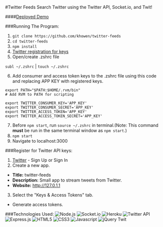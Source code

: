 #Twitter Feeds
Search Twitter using the Twitter API, Socket.io, and Twit!

####[Deployed Demo](https://twitter-feeds-challenge.herokuapp.com/)

###Running The Program:
1. `git clone https://github.com/khowen/twitter-feeds`
2. `cd twitter-feeds`
3. `npm install`
4. [Twitter registration for keys](#register)
5. Open/create .zshrc file

  `subl ~/.zshrc` | `touch ~/.zshrc`

6. Add consumer and access token keys to the .zshrc file using this code and replacing APP KEY with registered keys.


  ```
  export PATH="$PATH:$HOME/.rvm/bin"
  # Add RVM to PATH for scripting

  export TWITTER_CONSUMER_KEY='APP_KEY'
  export TWITTER_CONSUMER_SECRET='APP_KEY'
  export TWITTER_ACCESS_TOKEN='APP_KEY'
  export TWITTER_ACCESS_TOKEN_SECRET='APP_KEY'
  ```

7. Before `npm start`, run `source ~/.zshrc` in terminal.(Note: This command **must** be run in the same terminal window as `npm start`.)
8. `npm start`
9. Navigate to localhost:3000

<a name="register"></a>
###Register for Twitter API keys:
1. [Twitter](https://apps.twitter.com) - Sign Up or Sign In
2. Create a new app.
  * **Title:** twitter-feeds
  * **Description:** Small app to stream tweets from Twitter.
  * **Website:** http://127.0.1.1
3. Select the "Keys & Access Tokens" tab.
  * Generate access tokens.

###Technologies Used:
![Node.js](http://global.download.synology.com/download/pkg_img/Node.js/0.12.6-0112/thumb_256.png)
![Socket.io](http://nodejs-cloud.com/img/128px/socketio.png)
![Heroku](http://cdn2.cloudpro.co.uk/sites/cloudprod7/files/logo-developer-heroku.png)
![Twitter API](https://www.apichangelog.com/static/img/logos/twitter-128.png)
![Express.js](https://webslinder.com/public/imgs/logo/express.png)
![HTML5](https://cdn0.iconfinder.com/data/icons/HTML5/128/HTML_Logo.png)
![CSS3](http://www.myiconfinder.com/uploads/iconsets/128-128-8b61de4c84033266e15317a6eb9fda2d-css3.png)
![Javascript](http://www.americanmediatraining.com/images/amt_javascriptbox.png)
![jQuery](http://antoniodelvalle.net/images/logos/jquery-logo.png)
Twit




